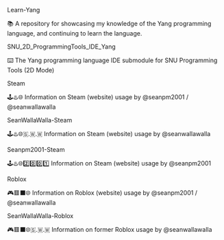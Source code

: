
Learn-Yang

📚️ A repository for showcasing my knowledge of the Yang programming language, and continuing to learn the language. 

SNU_2D_ProgrammingTools_IDE_Yang

⌨️ The Yang programming language IDE submodule for SNU Programming Tools (2D Mode)

Steam

🕹️♨️🌐️ Information on Steam (website) usage by @seanpm2001 / @seanwallawalla

SeanWallaWalla-Steam

🕹️♨️🌐️🇸.🇼.🇼 Information on Steam (website) usage by @seanwallawalla

Seanpm2001-Steam

🕹️♨️🌐️2️⃣️0️⃣️0️⃣️1️⃣️ Information on Steam (website) usage by @seanpm2001

Roblox

🎮️🟥️⬛️🌐️ Information on Roblox (website) usage by @seanpm2001 / @seanwallawalla

SeanWallaWalla-Roblox

🎮️🟥️⬛️🌐️🇸.🇼.🇼 Information on former Roblox usage by @seanwallawalla

